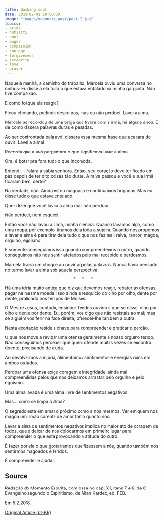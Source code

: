 ```yaml
---
title: Washing soul
date: 2019-02-01 19:00:00
image: "images/masonary-post/post-2.jpg"
topics: 
- pride
- humility
- soul
- anger
- compassion
- courage
- forgiveness
- integrity
- love
- prayer
---
```


Naquela manhã, a caminho do trabalho, Marcela ouviu uma conversa no ônibus: Eu
disse a ela tudo o que estava entalado na minha garganta. Não tive compaixão.

E como foi que ela reagiu?

Ficou chorando, pedindo desculpas, mas eu não perdoei. Lavei a alma.

Marcela se recordou de uma briga que tivera com a irmã, há alguns anos. E de
como dissera palavras duras e pesadas.

Ao ser confrontada pela avó, dissera essa mesma frase que acabara de ouvir:
Lavei a alma!

Recorda que a avó perguntara o que significava lavar a alma.

Ora, é botar pra fora tudo o que incomoda.

Entendi. – Falara a sábia senhora. Então, seu coração deve ter ficado em paz
depois de ter dito coisas tão duras. A raiva passou e você e sua irmã ficaram
bem, certo?

Na verdade, não. Ainda estou magoada e continuamos brigadas. Mas eu disse tudo
o que estava entalado.

Quer dizer que você lavou a alma mas não perdoou.

Não perdoei, nem esqueci.

Então você não lavou a alma, minha menina. Quando lavamos algo, como uma roupa,
por exemplo, tiramos dela toda a sujeira. Quando nos propomos a lavar a alma é
para tirar dela tudo o que nos faz mal: raiva, rancor, mágoa, orgulho, egoísmo.

E somente conseguimos isso quando compreendemos o outro, quando conseguimos não
nos sentir afetados pelo mal recebido e perdoamos.

Marcela tivera um choque ao ouvir aquelas palavras. Nunca havia pensado no
termo lavar a alma sob aquela perspectiva.

                                   *   *   *

Há uma ideia muito antiga que diz que devemos reagir, rebater as ofensas, pagar
na mesma moeda. Isso ainda é resquício do olho por olho, dente por dente,
praticado nos tempos de Moisés.

O Mestre Jesus, contudo, ensinou: Tendes ouvido o que se disse: olho por olho e
dente por dente. Eu, porém, vos digo que não resistais ao mal; mas se alguém
vos ferir na face direita, oferecei-lhe também a outra.

Nesta exortação reside a chave para compreender e praticar o perdão.

O que nos move a revidar uma ofensa geralmente é nosso orgulho ferido. Não
conseguimos perceber que quem ofende muitas vezes se encontra doente,
precisando de ajuda.

Ao devolvermos a injúria, alimentamos sentimentos e energias ruins em ambos os
lados.

Perdoar uma ofensa exige coragem e integridade, ainda mal compreendidas pelos
que nos deixamos arrastar pelo orgulho e pelo egoísmo.

Uma alma lavada é uma alma livre de sentimentos negativos.

Mas... como se limpa a alma?

O segredo está em amar o próximo como a nós mesmos. Ver em quem nos magoa um
irmão carente de amor tanto quanto nós.

Lavar a alma de sentimentos negativos implica no maior ato de coragem de todos,
que é deixar de nos colocarmos em primeiro lugar para compreender o que está
provocando a atitude do outro.

É fazer por ele o que gostaríamos que fizessem a nós, quando também nos
sentirmos magoados e feridos.

É compreender e ajudar.

## Source
Redação do Momento Espírita, com base no cap. XII,
itens 7 e 8  de O Evangelho segundo o Espiritismo, de
Allan Kardec, ed. FEB.

Em 5.2.2018.

[Original Article (pt-BR)](http://momento.com.br/pt/ler_texto.php?id=5337)
